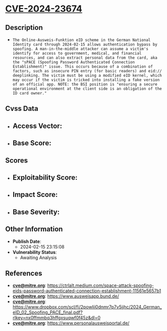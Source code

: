 
# [CVE-2024-23674](https://cve.mitre.org/cgi-bin/cvename.cgi?name=CVE-2024-23674)

## Description

- `The Online-Ausweis-Funktion eID scheme in the German National Identity card through 2024-02-15 allows authentication bypass by spoofing. A man-in-the-middle attacker can assume a victim's identify for access to government, medical, and financial resources, and can also extract personal data from the card, aka the "sPACE (Spoofing Password Authenticated Connection Establishment)" issue. This occurs because of a combination of factors, such as insecure PIN entry (for basic readers) and eid:// deeplinking. The victim must be using a modified eID kernel, which may occur if the victim is tricked into installing a fake version of an official app. NOTE: the BSI position is "ensuring a secure operational environment at the client side is an obligation of the ID card owner."`

## Cvss Data

- **Access Vector**:
  - 
- **Base Score**:
  - 

## Scores

- **Exploitability Score**:
  - 
- **Impact Score**:
  - 
- **Base Severity**:
  - 

## Other Information

- **Publish Date**:
  - 2024-02-15 23:15:08
- **Vulnerability Status**:
  - Awaiting Analysis

## References

- **cve@mitre.org**: https://ctrlalt.medium.com/space-attack-spoofing-eids-password-authenticated-connection-establishment-11561e5657b1
- **cve@mitre.org**: https://www.ausweisapp.bund.de/
- **cve@mitre.org**: https://www.dropbox.com/scl/fi/2powlii0dnmr7p7v5ijhc/2024_German_eID_02_Spoofing_PACE_final.pdf?rlkey=nx0ffmmbq3hffgxsuqwf0f45z&dl=0
- **cve@mitre.org**: https://www.personalausweisportal.de/
